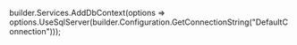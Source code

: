 builder.Services.AddDbContext<GenericDbContext>(options =>
    options.UseSqlServer(builder.Configuration.GetConnectionString("DefaultConnection")));
